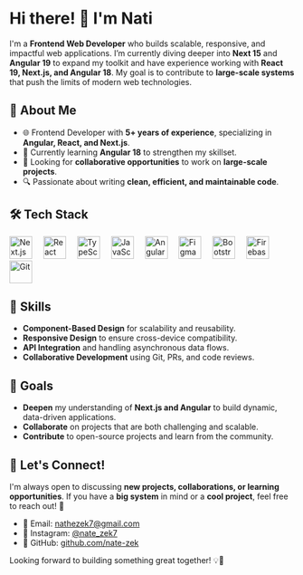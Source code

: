 # Hi there! 👋 I'm Nati

I'm a **Frontend Web Developer** who builds scalable, responsive, and impactful web applications. I’m currently diving deeper into **Next 15** and **Angular 19** to expand my toolkit and have experience working with **React 19, Next.js, and Angular 18**. My goal is to contribute to **large-scale systems** that push the limits of modern web technologies.



## 🚀 About Me

- 🌐 Frontend Developer with **5+ years of experience**, specializing in **Angular, React, and Next.js**.
- 🌱 Currently learning **Angular 18** to strengthen my skillset.
- 🤝 Looking for **collaborative opportunities** to work on **large-scale projects**.
- 🔍 Passionate about writing **clean, efficient, and maintainable code**.



## 🛠️ Tech Stack

<div align="left">
  <img src="https://cdn.jsdelivr.net/gh/devicons/devicon/icons/nextjs/nextjs-original.svg" height="40" alt="Next.js" />
  <img width="12" />
  <img src="https://cdn.jsdelivr.net/gh/devicons/devicon/icons/react/react-original.svg" height="40" alt="React" />
  <img width="12" />
  <img src="https://cdn.jsdelivr.net/gh/devicons/devicon/icons/typescript/typescript-original.svg" height="40" alt="TypeScript" />
  <img width="12" />
  <img src="https://cdn.jsdelivr.net/gh/devicons/devicon/icons/javascript/javascript-original.svg" height="40" alt="JavaScript" />
  <img width="12" />
  <img src="https://cdn.jsdelivr.net/gh/devicons/devicon/icons/angularjs/angularjs-original.svg" height="40" alt="Angular" />
  <img width="12" />
  <img src="https://cdn.jsdelivr.net/gh/devicons/devicon/icons/figma/figma-original.svg" height="40" alt="Figma" />
  <img width="12" />
  <img src="https://cdn.jsdelivr.net/gh/devicons/devicon/icons/bootstrap/bootstrap-original.svg" height="40" alt="Bootstrap" />
  <img width="12" />
  <img src="https://cdn.jsdelivr.net/gh/devicons/devicon/icons/firebase/firebase-plain.svg" height="40" alt="Firebase" />
  <img width="12" />
  <img src="https://cdn.jsdelivr.net/gh/devicons/devicon/icons/git/git-original.svg" height="40" alt="Git" />
</div>



## 🌟 Skills

- **Component-Based Design** for scalability and reusability.
- **Responsive Design** to ensure cross-device compatibility.
- **API Integration** and handling asynchronous data flows.
- **Collaborative Development** using Git, PRs, and code reviews.



## 🎯 Goals

- **Deepen** my understanding of **Next.js and Angular** to build dynamic, data-driven applications.
- **Collaborate** on projects that are both challenging and scalable.
- **Contribute** to open-source projects and learn from the community.



## 🤝 Let's Connect!

I'm always open to discussing **new projects, collaborations, or learning opportunities**. If you have a **big system** in mind or a **cool project**, feel free to reach out! 🚀

- 📧 Email: [nathezek7@gmail.com](mailto:nathezek7@gmail.com)
- 📸 Instagram: [@nate_zek7](https://www.instagram.com/nate_zek7/)
- 🐙 GitHub: [github.com/nate-zek](https://github.com/nate-zek)

Looking forward to building something great together! 💡🚀


